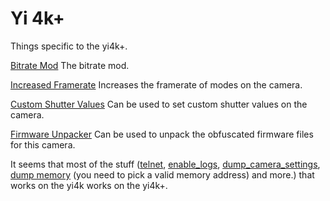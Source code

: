 # Yi 4k+

Things specific to the yi4k+.

[Bitrate Mod](../bitrate/) The bitrate mod.

[Increased Framerate](increased_framerate/) Increases the framerate of modes on the camera.

[Custom Shutter Values](shutter_custom_values) Can be used to set custom shutter values on the camera.

[Firmware Unpacker](../firmware_unpacker) Can be used to unpack the obfuscated firmware files for this camera.

It seems that most of the stuff ([telnet](../telnet), [enable_logs](../enable_logs), [dump_camera_settings](../dump_camera_settings), [dump memory](../dump_memory) (you need to pick a valid memory address) and more.) that works on the yi4k works on the yi4k+.
